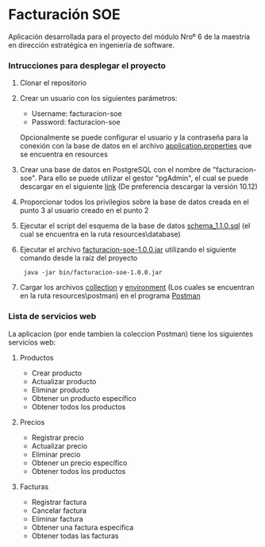 # Facturación SOE

Aplicación desarrollada para el proyecto del módulo Nroº 6 de la maestría en 
dirección estratégica en ingeniería de software.

### Intrucciones para desplegar el proyecto

1. Clonar el repositorio

2. Crear un usuario con los siguientes parámetros:
    - Username: facturacion-soe 
    - Password: facturacion-soe
    
    Opcionalmente se puede configurar el usuario y la contraseña para la conexión con la
    base de datos en el archivo [application.properties](src/main/resources/application.properties) 
    que se encuentra en resources
    
3. Crear una base de datos en PostgreSQL con el nombre de "facturacion-soe". Para ello 
se puede utilizar el gestor "pgAdmin", el cual se puede descargar en el siguiente 
[link](https://www.enterprisedb.com/downloads/postgres-postgresql-downloads) 
(De preferencia descargar la versión 10.12)

4. Proporcionar todos los privilegios sobre la base de datos creada en el punto 3 
al usuario creado en el punto 2

5. Ejecutar el script del esquema de la base de datos 
[schema_1.1.0.sql](src/main/resources/database/schema_1.1.0.sql) (el cual se encuentra en 
la ruta resources\database)

6. Ejecutar el archivo [facturacion-soe-1.0.0.jar](bin/facturacion-soe-1.0.0.jar) utilizando
el siguiente comando desde la raíz del proyecto

        java -jar bin/facturacion-soe-1.0.0.jar 

7. Cargar los archivos [collection](src/main/resources/postman/collection.json) y
[environment](src/main/resources/postman/environment.json) (Los cuales se encuentran en 
la ruta resources\postman) en el programa [Postman](https://www.postman.com/downloads/)

### Lista de servicios web

La aplicacion (por ende tambien la coleccion Postman) tiene los siguientes servicios web:

1. Productos
    * Crear producto
    * Actualizar producto
    * Eliminar producto
    * Obtener un producto específico
    * Obtener todos los productos
    
2. Precios
    * Registrar precio
    * Actualizar precio
    * Eliminar precio
    * Obtener un precio específico
    * Obtener todos los productos
    
3. Facturas
    * Registrar factura
    * Cancelar factura
    * Eliminar factura
    * Obtener una factura especifica
    * Obtener todas las facturas